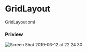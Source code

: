 # GridLayout
GridLayout xml

### Priview
![Screen Shot 2019-03-12 at 22 24 30](https://user-images.githubusercontent.com/43386555/54215186-17aa1700-451a-11e9-91aa-e744a47ada52.png)

